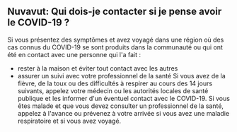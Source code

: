 ## Nuvavut: Qui dois-je contacter si je pense avoir le COVID-19 ?

Si vous présentez des symptômes et avez voyagé dans une région où des cas connus du COVID-19 se sont produits dans la communauté ou qui ont été en contact avec une personne qui l'a fait :

- rester à la maison et éviter tout contact avec les autres
- assurer un suivi avec votre professionnel de la santé
  Si vous avez de la fièvre, de la toux ou des difficultés à respirer au cours des 14 jours suivants, appelez votre médecin
  ou les autorités locales de santé publique et les informer d'un éventuel contact avec le COVID-19.
  Si vous êtes malade et que vous devez consulter un professionnel de la santé, appelez à l'avance ou prévenez à votre arrivée si vous avez une maladie respiratoire et si vous avez voyagé.
